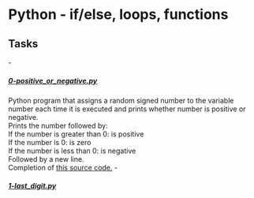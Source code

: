 <h1>Python - if/else, loops, functions</h1>

<h2>Tasks</h2>
- <h5><a href ="https://github.com/HoneyGt/alx-higher_level_programming/blob/master/0x01-python-if_else_loops_functions/0-positive_or_negative.py">0-positive_or_negative.py</a></h5>
Python program that assigns a random signed number to the variable number each time 
it is executed and prints whether number is positive or negative.
<br>Prints the number followed by:</br>
If the number is greater than 0: is positive
<br>If the number is 0: is zero</br>
If the number is less than 0: is negative
<br>Followed by a new line.</br>
Completion of <a href ="https://github.com/holbertonschool/0x01.py/blob/master/0-positive_or_negative_py">this source code.</a>
- <h5><a href ="https://github.com/HoneyGt/alx-higher_level_programming/blob/master/0x01-python-if_else_loops_functions/1-last_digit.py">1-last_digit.py</a</h5>
  
  
